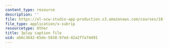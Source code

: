 ```yaml
---
content_type: resource
description: ''
file: https://ol-ocw-studio-app-production.s3.amazonaws.com/courses/18-06sc-linear-algebra-fall-2011/ab6c364265de583897ed42a2ffa74491_6-wh6yvk6uc.vtt
file_type: application/x-subrip
resourcetype: Other
title: 3play caption file
uid: ab6c3642-65de-5838-97ed-42a2ffa74491
---
```

